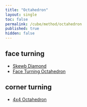```yaml
---
title: "Octahedron"
layout: single
toc: false
permalink: /cube/method/octahedron
published: true
hidden: false
---
```


<head>
  <base target="_blank">
</head>



## face turning

- [Skewb Diamond](/cube/method/octahedron/face_turning/skewb_diamond)
- [Face Turning Octahedron](/cube/method/octahedron/face_turning/face_turning_octahedron)



## corner turning

- [4x4 Octahedron](/cube/method/octahedron/corner_turning/4x4_octahedron)
